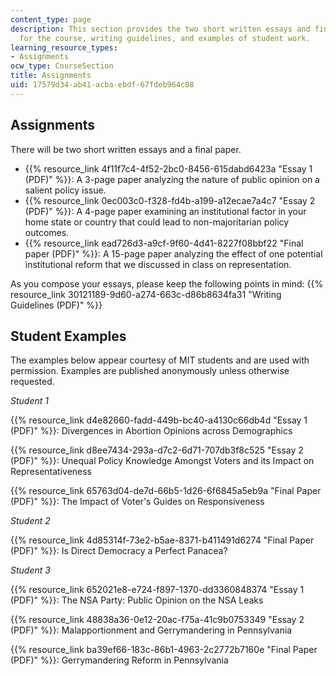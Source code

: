 ```yaml
---
content_type: page
description: This section provides the two short written essays and final paper required
  for the course, writing guidelines, and examples of student work.
learning_resource_types:
- Assignments
ocw_type: CourseSection
title: Assignments
uid: 17579d34-ab41-acba-ebdf-67fdeb964c08
---
```


Assignments
-----------

There will be two short written essays and a final paper.

*   {{% resource_link 4f11f7c4-4f52-2bc0-8456-615dabd6423a "Essay 1 (PDF)" %}}: A 3-page paper analyzing the nature of public opinion on a salient policy issue.
*   {{% resource_link 0ec003c0-f328-fd4b-a199-a12ecae7a4c7 "Essay 2 (PDF)" %}}: A 4-page paper examining an institutional factor in your home state or country that could lead to non-majoritarian policy outcomes.
*   {{% resource_link ead726d3-a9cf-9f60-4d41-8227f08bbf22 "Final paper (PDF)" %}}: A 15-page paper analyzing the effect of one potential institutional reform that we discussed in class on representation.

As you compose your essays, please keep the following points in mind: {{% resource_link 30121189-9d60-a274-663c-d86b8634fa31 "Writing Guidelines (PDF)" %}}

Student Examples
----------------

The examples below appear courtesy of MIT students and are used with permission. Examples are published anonymously unless otherwise requested.

_Student 1_

{{% resource_link d4e82660-fadd-449b-bc40-a4130c66db4d "Essay 1 (PDF)" %}}: Divergences in Abortion Opinions across Demographics

{{% resource_link d8ee7434-293a-d7c2-6d71-707db3f8c525 "Essay 2 (PDF)" %}}: Unequal Policy Knowledge Amongst Voters and its Impact on Representativeness

{{% resource_link 65763d04-de7d-66b5-1d26-6f6845a5eb9a "Final Paper (PDF)" %}}: The Impact of Voter's Guides on Responsiveness

_Student 2_

{{% resource_link 4d85314f-73e2-b5ae-8371-b411491d6274 "Final Paper (PDF)" %}}: Is Direct Democracy a Perfect Panacea?

_Student 3_

{{% resource_link 652021e8-e724-f897-1370-dd3360848374 "Essay 1 (PDF)" %}}: The NSA Party: Public Opinion on the NSA Leaks

{{% resource_link 48838a36-0e12-20ac-f75a-41c9b0753349 "Essay 2 (PDF)" %}}: Malapportionment and Gerrymandering in Pennsylvania

{{% resource_link ba39ef66-183c-86b1-4963-2c2772b7160e "Final Paper (PDF)" %}}: Gerrymandering Reform in Pennsylvania
